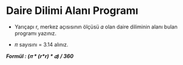 # Daire Dilimi Alanı Programı

* Yarıçapı r, merkez açısısının ölçüsü 𝛼 olan daire diliminin alanı bulan programı yazınız.

* 𝜋 sayısını = 3.14 alınız.

___Formül : (𝜋 * (r*r) * 𝛼) / 360___
